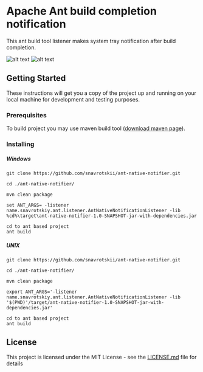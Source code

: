 # Apache Ant build completion notification

This ant build tool listener makes system tray notification after build completion.

![alt text](https://user-images.githubusercontent.com/33085728/32001653-0a48c2cc-b9a3-11e7-9787-7b8615e7ae55.png)  ![alt text](https://user-images.githubusercontent.com/33085728/32113170-30ff8f58-bb48-11e7-8f9e-3884db53cb5a.png)

## Getting Started

These instructions will get you a copy of the project up and running on your local machine for development and testing purposes.

### Prerequisites

To build project you may use maven build tool ([download maven page](https://maven.apache.org/download.cgi)). 

### Installing

##### Windows
```
git clone https://github.com/snavrotskii/ant-native-notifier.git
```
```
cd ./ant-native-notifier/
```
```
mvn clean package
```
```
set ANT_ARGS= -listener name.snavrotskiy.ant.listener.AntNativeNotificationListener -lib %cd%\target\ant-native-notifier-1.0-SNAPSHOT-jar-with-dependencies.jar
```

```
cd to ant based project
ant build
```

##### UNIX
```
git clone https://github.com/snavrotskii/ant-native-notifier.git
```
```
cd ./ant-native-notifier/
```
```
mvn clean package
```
```
export ANT_ARGS='-listener name.snavrotskiy.ant.listener.AntNativeNotificationListener -lib '$(PWD)'/target/ant-native-notifier-1.0-SNAPSHOT-jar-with-dependencies.jar'
```

```
cd to ant based project
ant build
```

## License

This project is licensed under the MIT License - see the [LICENSE.md](LICENSE.md) file for details